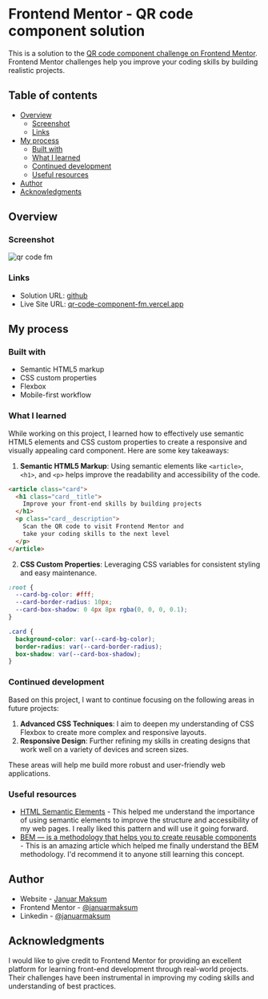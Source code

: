 # Frontend Mentor - QR code component solution

This is a solution to the [QR code component challenge on Frontend Mentor](https://www.frontendmentor.io/challenges/qr-code-component-iux_sIO_H). Frontend Mentor challenges help you improve your coding skills by building realistic projects. 

## Table of contents

- [Overview](#overview)
  - [Screenshot](#screenshot)
  - [Links](#links)
- [My process](#my-process)
  - [Built with](#built-with)
  - [What I learned](#what-i-learned)
  - [Continued development](#continued-development)
  - [Useful resources](#useful-resources)
- [Author](#author)
- [Acknowledgments](#acknowledgments)

## Overview

### Screenshot

![qr code fm](https://github.com/user-attachments/assets/8bed5e7a-686c-49a1-80e1-45105fe7d2be)

### Links

- Solution URL: [github](https://github.com/januarmaksum/qr-code-component/)
- Live Site URL: [qr-code-component-fm.vercel.app](https://qr-code-component-fm.vercel.app/)

## My process

### Built with

- Semantic HTML5 markup
- CSS custom properties
- Flexbox
- Mobile-first workflow

### What I learned

While working on this project, I learned how to effectively use semantic HTML5 elements and CSS custom properties to create a responsive and visually appealing card component. Here are some key takeaways:

1. **Semantic HTML5 Markup**: Using semantic elements like `<article>`, `<h1>`, and `<p>` helps improve the readability and accessibility of the code.

```html
<article class="card">
  <h1 class="card__title">
    Improve your front-end skills by building projects
  </h1>
  <p class="card__description">
    Scan the QR code to visit Frontend Mentor and 
    take your coding skills to the next level
  </p>
</article>
```

2. **CSS Custom Properties**: Leveraging CSS variables for consistent styling and easy maintenance.
```css
:root {
  --card-bg-color: #fff;
  --card-border-radius: 10px;
  --card-box-shadow: 0 4px 8px rgba(0, 0, 0, 0.1);
}

.card {
  background-color: var(--card-bg-color);
  border-radius: var(--card-border-radius);
  box-shadow: var(--card-box-shadow);
}
```

### Continued development

Based on this project, I want to continue focusing on the following areas in future projects:

1. **Advanced CSS Techniques**: I aim to deepen my understanding of CSS Flexbox to create more complex and responsive layouts.
2. **Responsive Design**: Further refining my skills in creating designs that work well on a variety of devices and screen sizes.

These areas will help me build more robust and user-friendly web applications.

### Useful resources

- [HTML Semantic Elements](https://www.w3schools.com/html/html5_semantic_elements.asp) - This helped me understand the importance of using semantic elements to improve the structure and accessibility of my web pages. I really liked this pattern and will use it going forward.
- [BEM — is a methodology that helps you to create reusable components](https://getbem.com/naming/) - This is an amazing article which helped me finally understand the BEM methodology. I'd recommend it to anyone still learning this concept.

## Author

- Website - [Januar Maksum](https://januarmaksum.vercel.app/)
- Frontend Mentor - [@januarmaksum](https://www.frontendmentor.io/profile/januarmaksum/)
- Linkedin - [@januarmaksum](https://www.linkedin.com/in/januarmaksum/)

## Acknowledgments

I would like to give credit to Frontend Mentor for providing an excellent platform for learning front-end development through real-world projects. Their challenges have been instrumental in improving my coding skills and understanding of best practices.
